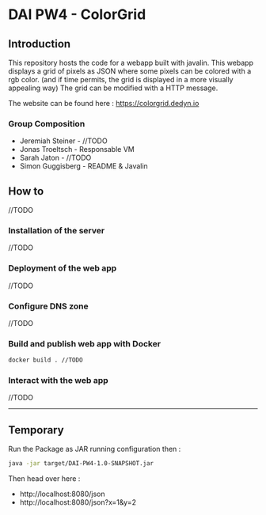 # DAI PW4 - ColorGrid

## Introduction

This repository hosts the code for a webapp built with javalin.
This webapp displays a grid of pixels as JSON where some pixels can be colored with a rgb color.
(and if time permits, the grid is displayed in a more visually appealing way)
The grid can be modified with a HTTP message.

The website can be found here : https://colorgrid.dedyn.io

### Group Composition
- Jeremiah Steiner - //TODO
- Jonas Troeltsch - Responsable VM
- Sarah Jaton - //TODO 
- Simon Guggisberg - README & Javalin

## How to

//TODO

### Installation of the server

//TODO

### Deployment of the web app

//TODO

### Configure DNS zone

//TODO

### Build and publish web app with Docker

```bash
docker build . //TODO
```

### Interact with the web app

//TODO

----------------------------------

## Temporary

Run the Package as JAR running configuration then :

```bash
java -jar target/DAI-PW4-1.0-SNAPSHOT.jar
```

Then head over here : 
- http://localhost:8080/json
- http://localhost:8080/json?x=1&y=2

